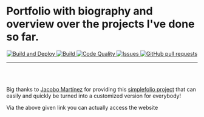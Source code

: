 # Portfolio with biography and overview over the projects I've done so far.

<p align="center">
    <p align="center">
        <a href="https://github.com/papstchaka/myportfolio/actions">
          <img alt="Build and Deploy" src="https://github.com/papstchaka/myportfolio/actions/workflows/gh-pages.yml/badge.svg"/>
        </a>
        <a href="https://github.com/papstchaka/myportfolio/actions">
          <img alt="Build" src="https://github.com/papstchaka/myportfolio/actions/workflows/node.js.yml/badge.svg"/>
        </a>
        <a href="https://github.com/papstchaka/myportfolio/actions">
          <img alt="Code Quality" src="https://github.com/papstchaka/myportfolio/actions/workflows/codeql-analysis.yml/badge.svg"/>
        </a>
        <a href="https://github.com/papstchaka/myportfolio/issues">
          <img alt="Issues" src="https://img.shields.io/github/issues/papstchaka/myportfolio?color=0088ff"/>
        </a>
        <a href="https://github.com/papstchaka/myportfolio/pulls">
          <img alt="GitHub pull requests" src="https://img.shields.io/github/issues-pr/papstchaka/myportfolio?color=0088ff"/>
        </a>
    </p>
</p>

---

<br></br>


Big thanks to <a href="https://github.com/cobiwave" target="_blank">Jacobo Martínez</a> for providing this <a href="https://github.com/cobiwave/simplefolio/" target="_blank">simplefolio project</a> that can easily and quickly be turned into a customized version for everybody!

Via the above given link you can actually access the website